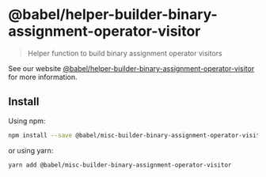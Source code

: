 # @babel/helper-builder-binary-assignment-operator-visitor

> Helper function to build binary assignment operator visitors

See our website [@babel/helper-builder-binary-assignment-operator-visitor](https://babeljs.io/docs/en/babel-helper-builder-binary-assignment-operator-visitor) for more information.

## Install

Using npm:

```sh
npm install --save @babel/misc-builder-binary-assignment-operator-visitor
```

or using yarn:

```sh
yarn add @babel/misc-builder-binary-assignment-operator-visitor
```
